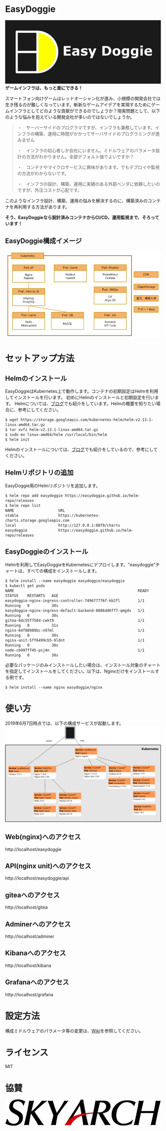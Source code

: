 # EasyDoggie
![logo2](https://github.com/easydoggie/EasyDoggie/blob/master/images/logo2.png)  
**ゲームインフラは、もっと楽にできる！**

スマートフォン向けゲームはレッドオーシャン化が進み、小規模の開発会社では生き残るのが難しくなっています。斬新なゲームアイデアを実現するためにゲームインフラとしてどのような貢献ができるのでしょうか？現実問題として、以下のような悩みを抱えている開発会社が多いのではないでしょうか。

> ・　サーバーサイドのプログラマですが、インフラも兼務しています。インフラの構築、運用に時間がかかってサーバサイドのプログラミングが進みません
>
> ・　インフラの初心者しか会社にいません。ミドルウェアのパラメータ設計の方法がわかりません。全部デフォルト値でよいですか？
> 
> ・　コンテナやマイクロサービスに興味があります。でもデプロイや監視の方法がわからないです。
> 
> ・　インフラの設計、構築、運用に実績のある外部ベンダに依頼したいのですが、外注コストが心配です。

このようなインフラ設計、構築、運用の悩みを解決するのに、構築済みのコンテナを再利用する方法があります。

**そう、EasyDoggieなら設計済みコンテナからCI/CD、運用監視まで、そろっています！**

## EasyDoggie構成イメージ
![structure](https://github.com/easydoggie/EasyDoggie/blob/master/images/structure.PNG)

# セットアップ方法
## Helmのインストール
EasyDoggieはKubernetes上で動作します。コンテナの初期設定はHelmを利用してインストールを行います。
初めにHelmのインストールと初期設定を行います。
Helmについては、[ブログ](https://www.skyarch.net/blog/?p=16335)でも紹介をしています。Helmの概要を知りたい場合に、参考にしてください。

```
$ wget https://storage.googleapis.com/kubernetes-helm/helm-v2.13.1-linux-amd64.tar.gz
$ tar xvfz helm-v2.13.1-linux-amd64.tar.gz
$ sudo mv linux-amd64/helm /usr/local/bin/helm
$ helm init
```
Helmのインストールについては、[ブログ](https://www.skyarch.net/blog/?p=16350)でも紹介をしているので、参考にしてください。

## Helmリポジトリの追加
EasyDoggie用のHelmリポジトリを追加します。
```
$ helm repo add easydoggie https://easydoggie.github.io/helm-repo/releases
$ helm repo list
NAME                    URL
stable                  https://kubernetes-charts.storage.googleapis.com
local                   http://127.0.0.1:8879/charts
easydoggie              https://easydoggie.github.io/helm-repo/releases
```

## EasyDoggieのインストール
Helmを利用してEasyDoggieをKubernetesにデプロイします。"easydoggie"チャートは、すべての構成をインストールします。
```
$ helm install --name easydoggie easydoggie/easydoggie
$ kubectl get pods
NAME                                                        READY   STATUS    RESTARTS   AGE
easydoggie-nginx-ingress-controller-749677776f-kb2fl        1/1     Running   0          30s
easydoggie-nginx-ingress-default-backend-8686dd6ff7-qmgdv   1/1     Running   0          30s
gitea-6dc55f758d-cwkt9                                      1/1     Running   0          31s
nginx-64f88989bc-n97ml                                      1/1     Running   0          30s
nginx-unit-5ff6499cb5-9ldnt                                 1/1     Running   0          30s
node-cb997ff45-psj4n                                        1/1     Running   0          30s
```
必要なパッケージのみインストールしたい場合は、インストール対象のチャートを指定してインストールをしてください。以下は、Nginxだけをインストールする例です。
```
$ helm install --name nginx easydoggie/nginx
```
# 使い方
2019年6月7日時点では、以下の構成サービスが起動します。
![structure_2](https://github.com/easydoggie/EasyDoggie/blob/master/images/structure2.png)

## Web(nginx)へのアクセス
http://localhost/easydoggie

## API(nginx unit)へのアクセス
http://localhost/easydoggie/api

## giteaへのアクセス
http://localhost/gitea

## Adminerへのアクセス
http://localhost/adminer

## Kibanaへのアクセス
http://localhost/kibana

## Grafanaへのアクセス
http://localhost/grafana

# 設定方法
構成ミドルウェアのパラメータ等の変更は、[Wiki](https://github.com/easydoggie/EasyDoggie/wiki)を参照してください。

# ライセンス
MIT

# 協賛
[![skyarch](https://github.com/easydoggie/EasyDoggie/blob/master/images/skyarch.gif)](https://www.skyarch.net/)